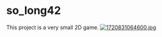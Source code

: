 # so_long42
This project is a very small 2D game.
[![1720831064600.jpg](https://i.postimg.cc/tgQXdzSF/1720831064600.jpg)](https://postimg.cc/bZgcp1jv)
